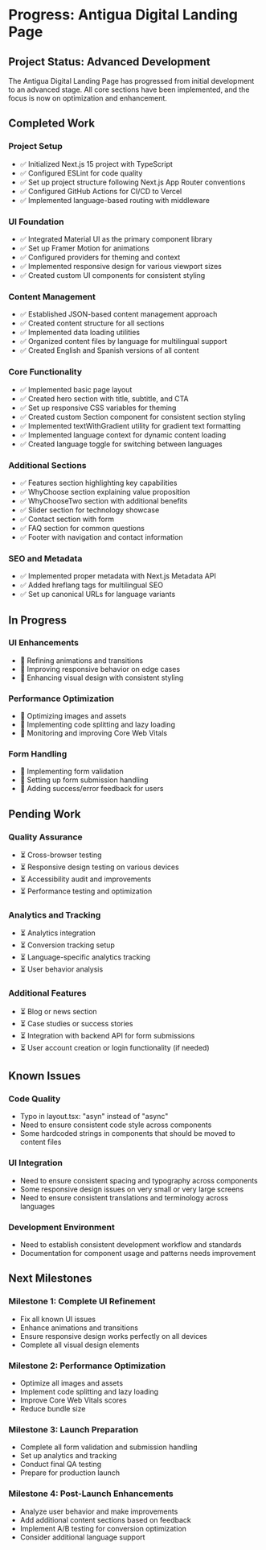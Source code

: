 # Progress: Antigua Digital Landing Page

## Project Status: Advanced Development

The Antigua Digital Landing Page has progressed from initial development to an advanced stage. All core sections have been implemented, and the focus is now on optimization and enhancement.

## Completed Work

### Project Setup

- ✅ Initialized Next.js 15 project with TypeScript
- ✅ Configured ESLint for code quality
- ✅ Set up project structure following Next.js App Router conventions
- ✅ Configured GitHub Actions for CI/CD to Vercel
- ✅ Implemented language-based routing with middleware

### UI Foundation

- ✅ Integrated Material UI as the primary component library
- ✅ Set up Framer Motion for animations
- ✅ Configured providers for theming and context
- ✅ Implemented responsive design for various viewport sizes
- ✅ Created custom UI components for consistent styling

### Content Management

- ✅ Established JSON-based content management approach
- ✅ Created content structure for all sections
- ✅ Implemented data loading utilities
- ✅ Organized content files by language for multilingual support
- ✅ Created English and Spanish versions of all content

### Core Functionality

- ✅ Implemented basic page layout
- ✅ Created hero section with title, subtitle, and CTA
- ✅ Set up responsive CSS variables for theming
- ✅ Created custom Section component for consistent section styling
- ✅ Implemented textWithGradient utility for gradient text formatting
- ✅ Implemented language context for dynamic content loading
- ✅ Created language toggle for switching between languages

### Additional Sections

- ✅ Features section highlighting key capabilities
- ✅ WhyChoose section explaining value proposition
- ✅ WhyChooseTwo section with additional benefits
- ✅ Slider section for technology showcase
- ✅ Contact section with form
- ✅ FAQ section for common questions
- ✅ Footer with navigation and contact information

### SEO and Metadata

- ✅ Implemented proper metadata with Next.js Metadata API
- ✅ Added hreflang tags for multilingual SEO
- ✅ Set up canonical URLs for language variants

## In Progress

### UI Enhancements

- 🔄 Refining animations and transitions
- 🔄 Improving responsive behavior on edge cases
- 🔄 Enhancing visual design with consistent styling

### Performance Optimization

- 🔄 Optimizing images and assets
- 🔄 Implementing code splitting and lazy loading
- 🔄 Monitoring and improving Core Web Vitals

### Form Handling

- 🔄 Implementing form validation
- 🔄 Setting up form submission handling
- 🔄 Adding success/error feedback for users

## Pending Work

### Quality Assurance

- ⏳ Cross-browser testing
- ⏳ Responsive design testing on various devices
- ⏳ Accessibility audit and improvements
- ⏳ Performance testing and optimization

### Analytics and Tracking

- ⏳ Analytics integration
- ⏳ Conversion tracking setup
- ⏳ Language-specific analytics tracking
- ⏳ User behavior analysis

### Additional Features

- ⏳ Blog or news section
- ⏳ Case studies or success stories
- ⏳ Integration with backend API for form submissions
- ⏳ User account creation or login functionality (if needed)

## Known Issues

### Code Quality

- Typo in layout.tsx: "asyn" instead of "async"
- Need to ensure consistent code style across components
- Some hardcoded strings in components that should be moved to content files

### UI Integration

- Need to ensure consistent spacing and typography across components
- Some responsive design issues on very small or very large screens
- Need to ensure consistent translations and terminology across languages

### Development Environment

- Need to establish consistent development workflow and standards
- Documentation for component usage and patterns needs improvement

## Next Milestones

### Milestone 1: Complete UI Refinement

- Fix all known UI issues
- Enhance animations and transitions
- Ensure responsive design works perfectly on all devices
- Complete all visual design elements

### Milestone 2: Performance Optimization

- Optimize all images and assets
- Implement code splitting and lazy loading
- Improve Core Web Vitals scores
- Reduce bundle size

### Milestone 3: Launch Preparation

- Complete all form validation and submission handling
- Set up analytics and tracking
- Conduct final QA testing
- Prepare for production launch

### Milestone 4: Post-Launch Enhancements

- Analyze user behavior and make improvements
- Add additional content sections based on feedback
- Implement A/B testing for conversion optimization
- Consider additional language support
